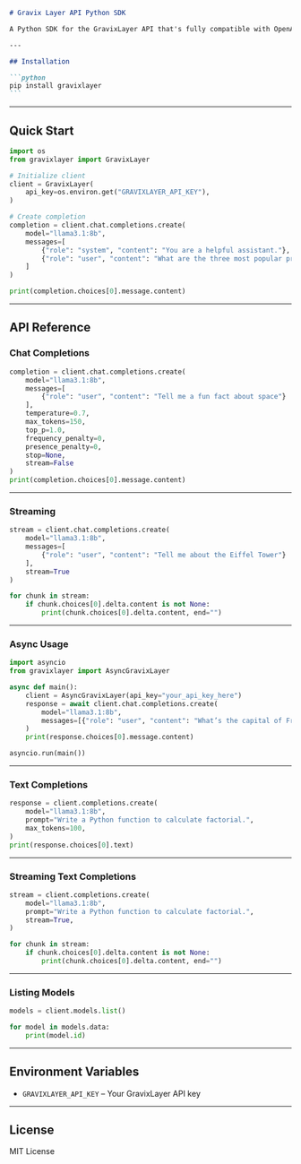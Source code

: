 

````markdown
# Gravix Layer API Python SDK

A Python SDK for the GravixLayer API that's fully compatible with OpenAI's interface.

---

## Installation

```python
pip install gravixlayer
```
````

---

## Quick Start

```python
import os
from gravixlayer import GravixLayer

# Initialize client
client = GravixLayer(
    api_key=os.environ.get("GRAVIXLAYER_API_KEY"),
)

# Create completion
completion = client.chat.completions.create(
    model="llama3.1:8b",
    messages=[
        {"role": "system", "content": "You are a helpful assistant."},
        {"role": "user", "content": "What are the three most popular programming languages?"}
    ]
)

print(completion.choices[0].message.content)
```

---



## API Reference

### Chat Completions

```python
completion = client.chat.completions.create(
    model="llama3.1:8b",
    messages=[
        {"role": "user", "content": "Tell me a fun fact about space"}
    ],
    temperature=0.7,
    max_tokens=150,
    top_p=1.0,
    frequency_penalty=0,
    presence_penalty=0,
    stop=None,
    stream=False
)
print(completion.choices[0].message.content)
```

---

### Streaming

```python
stream = client.chat.completions.create(
    model="llama3.1:8b",
    messages=[
        {"role": "user", "content": "Tell me about the Eiffel Tower"}
    ],
    stream=True
)

for chunk in stream:
    if chunk.choices[0].delta.content is not None:
        print(chunk.choices[0].delta.content, end="")
```

---

### Async Usage

```python
import asyncio
from gravixlayer import AsyncGravixLayer

async def main():
    client = AsyncGravixLayer(api_key="your_api_key_here")
    response = await client.chat.completions.create(
        model="llama3.1:8b",
        messages=[{"role": "user", "content": "What’s the capital of France?"}]
    )
    print(response.choices[0].message.content)

asyncio.run(main())
```

---

### Text Completions

```python
response = client.completions.create(
    model="llama3.1:8b",
    prompt="Write a Python function to calculate factorial.",
    max_tokens=100,
)
print(response.choices[0].text)
```

---

### Streaming Text Completions

```python
stream = client.completions.create(
    model="llama3.1:8b",
    prompt="Write a Python function to calculate factorial.",
    stream=True,
)

for chunk in stream:
    if chunk.choices[0].delta.content is not None:
        print(chunk.choices[0].delta.content, end="")
```

---

### Listing Models

```python
models = client.models.list()

for model in models.data:
    print(model.id)
```

---

## Environment Variables

* `GRAVIXLAYER_API_KEY` – Your GravixLayer API key

---

## License

MIT License

```
